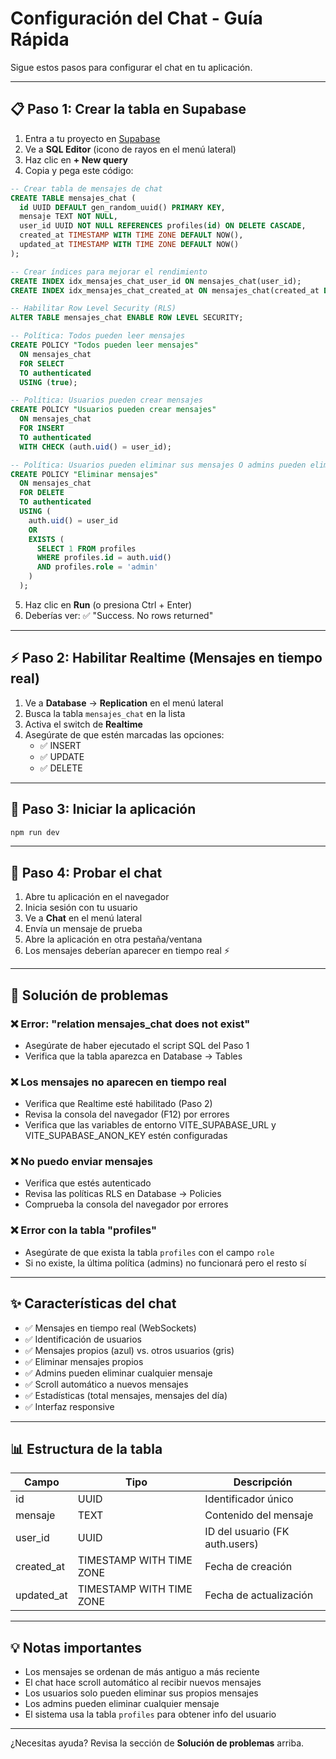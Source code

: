 # Configuración del Chat - Guía Rápida

Sigue estos pasos para configurar el chat en tu aplicación.

---

## 📋 Paso 1: Crear la tabla en Supabase

1. Entra a tu proyecto en [Supabase](https://supabase.com)
2. Ve a **SQL Editor** (icono de rayos en el menú lateral)
3. Haz clic en **+ New query**
4. Copia y pega este código:

```sql
-- Crear tabla de mensajes de chat
CREATE TABLE mensajes_chat (
  id UUID DEFAULT gen_random_uuid() PRIMARY KEY,
  mensaje TEXT NOT NULL,
  user_id UUID NOT NULL REFERENCES profiles(id) ON DELETE CASCADE,
  created_at TIMESTAMP WITH TIME ZONE DEFAULT NOW(),
  updated_at TIMESTAMP WITH TIME ZONE DEFAULT NOW()
);

-- Crear índices para mejorar el rendimiento
CREATE INDEX idx_mensajes_chat_user_id ON mensajes_chat(user_id);
CREATE INDEX idx_mensajes_chat_created_at ON mensajes_chat(created_at DESC);

-- Habilitar Row Level Security (RLS)
ALTER TABLE mensajes_chat ENABLE ROW LEVEL SECURITY;

-- Política: Todos pueden leer mensajes
CREATE POLICY "Todos pueden leer mensajes"
  ON mensajes_chat
  FOR SELECT
  TO authenticated
  USING (true);

-- Política: Usuarios pueden crear mensajes
CREATE POLICY "Usuarios pueden crear mensajes"
  ON mensajes_chat
  FOR INSERT
  TO authenticated
  WITH CHECK (auth.uid() = user_id);

-- Política: Usuarios pueden eliminar sus mensajes O admins pueden eliminar cualquier mensaje
CREATE POLICY "Eliminar mensajes"
  ON mensajes_chat
  FOR DELETE
  TO authenticated
  USING (
    auth.uid() = user_id
    OR
    EXISTS (
      SELECT 1 FROM profiles
      WHERE profiles.id = auth.uid()
      AND profiles.role = 'admin'
    )
  );
```

5. Haz clic en **Run** (o presiona Ctrl + Enter)
6. Deberías ver: ✅ "Success. No rows returned"

---

## ⚡ Paso 2: Habilitar Realtime (Mensajes en tiempo real)

1. Ve a **Database** → **Replication** en el menú lateral
2. Busca la tabla `mensajes_chat` en la lista
3. Activa el switch de **Realtime**
4. Asegúrate de que estén marcadas las opciones:
   - ✅ INSERT
   - ✅ UPDATE
   - ✅ DELETE

---

## 🚀 Paso 3: Iniciar la aplicación

```bash
npm run dev
```

---

## 🧪 Paso 4: Probar el chat

1. Abre tu aplicación en el navegador
2. Inicia sesión con tu usuario
3. Ve a **Chat** en el menú lateral
4. Envía un mensaje de prueba
5. Abre la aplicación en otra pestaña/ventana
6. Los mensajes deberían aparecer en tiempo real ⚡

---

## 🔧 Solución de problemas

### ❌ Error: "relation mensajes_chat does not exist"
- Asegúrate de haber ejecutado el script SQL del Paso 1
- Verifica que la tabla aparezca en Database → Tables

### ❌ Los mensajes no aparecen en tiempo real
- Verifica que Realtime esté habilitado (Paso 2)
- Revisa la consola del navegador (F12) por errores
- Verifica que las variables de entorno VITE_SUPABASE_URL y VITE_SUPABASE_ANON_KEY estén configuradas

### ❌ No puedo enviar mensajes
- Verifica que estés autenticado
- Revisa las políticas RLS en Database → Policies
- Comprueba la consola del navegador por errores

### ❌ Error con la tabla "profiles"
- Asegúrate de que exista la tabla `profiles` con el campo `role`
- Si no existe, la última política (admins) no funcionará pero el resto sí

---

## ✨ Características del chat

- ✅ Mensajes en tiempo real (WebSockets)
- ✅ Identificación de usuarios
- ✅ Mensajes propios (azul) vs. otros usuarios (gris)
- ✅ Eliminar mensajes propios
- ✅ Admins pueden eliminar cualquier mensaje
- ✅ Scroll automático a nuevos mensajes
- ✅ Estadísticas (total mensajes, mensajes del día)
- ✅ Interfaz responsive

---

## 📊 Estructura de la tabla

| Campo       | Tipo                      | Descripción                    |
|-------------|---------------------------|--------------------------------|
| id          | UUID                      | Identificador único            |
| mensaje     | TEXT                      | Contenido del mensaje          |
| user_id     | UUID                      | ID del usuario (FK auth.users) |
| created_at  | TIMESTAMP WITH TIME ZONE  | Fecha de creación              |
| updated_at  | TIMESTAMP WITH TIME ZONE  | Fecha de actualización         |

---

## 💡 Notas importantes

- Los mensajes se ordenan de más antiguo a más reciente
- El chat hace scroll automático al recibir nuevos mensajes
- Los usuarios solo pueden eliminar sus propios mensajes
- Los admins pueden eliminar cualquier mensaje
- El sistema usa la tabla `profiles` para obtener info del usuario

---

¿Necesitas ayuda? Revisa la sección de **Solución de problemas** arriba.

